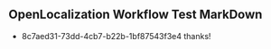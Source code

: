 ## OpenLocalization Workflow Test MarkDown
* 8c7aed31-73dd-4cb7-b22b-1bf87543f3e4 thanks!

<!--HONumber=Aug16_HO4-->


